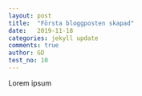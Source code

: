 ```yaml
---
layout: post
title:  "Första bloggposten skapad"
date:   2019-11-18  
categories: jekyll update
comments: true
author: GD
test_no: 10
---
```


Lorem ipsum